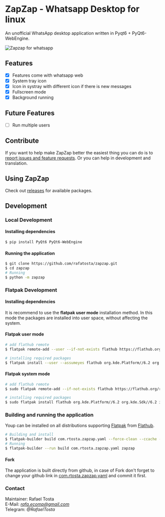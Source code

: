 # ZapZap - Whatsapp Desktop for linux 
An unofficial WhatsApp desktop application written in Pyqt6 + PyQt6-WebEngine.

![Zapzap for whatsapp](https://github.com/rafatosta/zapzap/blob/main/share/screenshot/zapzap.png)

## Features
- [x] Features come with whatsapp web
- [x] System tray icon
- [x] Icon in systray with different icon if there is new messages
- [x] Fullscreen mode
- [x] Background running

## Future Features
- [ ] Run multiple users

## Contribute

If you want to help make ZapZap better the easiest thing you can do is to [report issues and feature requests](https://github.com/rafatosta/zapzap/issues).
Or you can help in development and translation.


## Using ZapZap

Check out [releases](https://github.com/rafatosta/zapzap/releases) for available packages.

## Development

### Local Development

#### Installing dependencies
```bash
$ pip install PyQt6 PyQt6-WebEngine
```
#### Running the application
```bash
$ git clone https://github.com/rafatosta/zapzap.git
$ cd zapzap
# Running
$ python -m zapzap
```

### Flatpak Development

#### Installing dependencies
It is recommend to use the **flatpak user mode** installation method.
In this mode the packages are installed into user space, without affecting the system.

#### Flatpak user mode

```bash
# add flathub remote
$ flatpak remote-add --user --if-not-exists flathub https://flathub.org/repo/flathub.flatpakrepo

# installing required packages
$ flatpak install --user --assumeyes flathub org.kde.Platform//6.2 org.kde.Sdk//6.2 io.qt.qtwebengine.BaseApp//6.2
```
#### Flatpak system mode
```bash
# add flathub remote
$ sudo flatpak remote-add --if-not-exists flathub https://flathub.org/repo/flathub.flatpakrepo

# installing required packages
$ sudo flatpak install flathub org.kde.Platform//6.2 org.kde.Sdk//6.2 io.qt.qtwebengine.BaseApp//6.2
```
### Building and running the application
Youp can be installed on all distributions supporting [Flatpak](http://flatpak.org/) from [Flathub](https://flathub.org/apps/details/com.rtosta.zapzap).

```bash
# Building and install
$ flatpak-builder build com.rtosta.zapzap.yaml --force-clean --ccache --install --user
# Running
$ flatpak-builder --run build com.rtosta.zapzap.yaml zapzap
```

#### Fork
The application is built directly from github, in case of Fork don't forget to change your github link in [com.rtosta.zapzap.yaml](https://github.com/rafatosta/zapzap/blob/main/com.rtosta.zapzap.yaml) and commit it first.

### Contact
Maintainer: Rafael Tosta<br/>
E-Mail: *rafa.ecomp@gmail.com*<br/>
Telegram: *@RafaelTosta*<br/>





